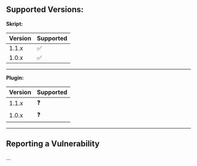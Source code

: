 ## Supported Versions:

**Skript:**

| Version | Supported          |
| ------- | ------------------ |
| 1.1.x   | ✅                |
| 1.0.x   | ✅                | # :x:

---------------------------

**Plugin:**

| Version | Supported          |
| ------- | ------------------ |
| 1.1.x   | ❓                | :white_check_mark:
| 1.0.x   | ❓                | # :x:

---------------------------

## Reporting a Vulnerability

...
